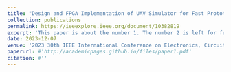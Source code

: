 ```yaml
---
title: "Design and FPGA Implementation of UAV Simulator for Fast Prototyping"
collection: publications
permalink: https://ieeexplore.ieee.org/document/10382819
excerpt: 'This paper is about the number 1. The number 2 is left for future work.'
date: 2023-12-07
venue: '2023 30th IEEE International Conference on Electronics, Circuits and Systems (ICECS)'
paperurl: #'http://academicpages.github.io/files/paper1.pdf'
citation: #''
---
```

